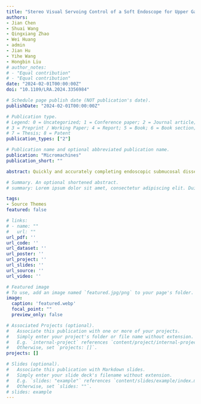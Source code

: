 ```yaml
---
title: "Stereo Visual Servoing Control of a Soft Endoscope for Upper Gastrointestinal Endoscopic Submucosal Dissection"
authors:
- Jian Chen
- Shuai Wang
- Qingxiang Zhao
- Wei Huang
- admin
- Jian Hu
- Yihe Wang
- Hongbin Liu
# author_notes:
# - "Equal contribution"
# - "Equal contribution"
date: "2024-02-01T00:00:00Z"
doi: "10.1109/LRA.2024.3356984"

# Schedule page publish date (NOT publication's date).
publishDate: "2024-02-01T00:00:00Z"

# Publication type.
# Legend: 0 = Uncategorized; 1 = Conference paper; 2 = Journal article;
# 3 = Preprint / Working Paper; 4 = Report; 5 = Book; 6 = Book section;
# 7 = Thesis; 8 = Patent
publication_types: ["2"]

# Publication name and optional abbreviated publication name.
publication: "Micromachines"
publication_short: ""

abstract: Quickly and accurately completing endoscopic submucosal dissection (ESD) operations within narrow lumens is currently challenging because of the environment’s high flexibility, invisible collision, and natural tissue motion. This paper proposes a novel stereo visual servoing control for a dual-segment robotic endoscope (DSRE) for ESD surgery. Departing from conventional monocular-based methods, our DSRE leverages stereoscopic imaging to rapidly extract precise depth data, enabling quicker controller convergence and enhanced surgical accuracy. The system’s dualsegment configuration enables agile maneuverability around lesions, while its compliant structure ensures adaptability within the surgical environment. The implemented stereo visual servo controller uses image features for real-time feedback and dynamically updates gain coefficients, facilitating rapid convergence to the target. In visual servoing experiments, the controller demonstrated strong performance across various tasks. Even when subjected to unknown external forces, the controller maintained robust performance in target tracking. The feasibility and effectiveness of the DSRE were further verified through ex vivo experiments. We posit that this novel system holds significant potential for clinical application in ESD surgeries.

# Summary. An optional shortened abstract.
# summary: Lorem ipsum dolor sit amet, consectetur adipiscing elit. Duis posuere tellus ac convallis placerat. Proin tincidunt magna sed ex sollicitudin condimentum.

tags:
- Source Themes
featured: false

# links:
# - name: ""
#   url: ""
url_pdf: ''
url_code: ''
url_dataset: ''
url_poster: ''
url_project: ''
url_slides: ''
url_source: ''
url_video: ''

# Featured image
# To use, add an image named `featured.jpg/png` to your page's folder. 
image:
  caption: 'featured.webp'
  focal_point: ""
  preview_only: false

# Associated Projects (optional).
#   Associate this publication with one or more of your projects.
#   Simply enter your project's folder or file name without extension.
#   E.g. `internal-project` references `content/project/internal-project/index.md`.
#   Otherwise, set `projects: []`.
projects: []

# Slides (optional).
#   Associate this publication with Markdown slides.
#   Simply enter your slide deck's filename without extension.
#   E.g. `slides: "example"` references `content/slides/example/index.md`.
#   Otherwise, set `slides: ""`.
# slides: example
---
```


